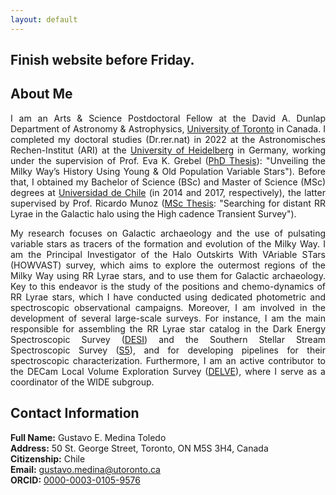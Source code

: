 ```yaml
---
layout: default
---
```


<!-- This is a comment in a Markdown file. -->

<!--Add: 
- contact
- employment history
- research highlights
- recent publications
- outreach
- CV (incl mentoring)
 -->

## Finish website before Friday.

## About Me
<p style="text-align: justify;">
I am an Arts & Science Postdoctoral Fellow at the David A. Dunlap Department of Astronomy & Astrophysics, <a href="https://www.astro.utoronto.ca/people/post-docs/name/gustavo-medina/" target="_blank">University of Toronto</a> in Canada. I completed my doctoral studies (Dr.rer.nat) in 2022 at the Astronomisches Rechen-Institut (ARI) at the <a href="https://www.imprs-hd.mpg.de/5699/Alumni" target="_blank">University of Heidelberg</a> in Germany, working under the supervision of Prof. Eva K. Grebel (<a href="https://www.imprs-hd.mpg.de/480995/thesis_Medina2.pdf" target="_blank">PhD Thesis</a>): "Unveiling the Milky Way’s History Using Young & Old Population Variable Stars"). Before that, I obtained my Bachelor of Science (BSc) and Master of Science (MSc) degrees at <a href="http://www.das.uchile.cl/das_int_alumnosM_ex.html" target="_blank">Universidad de Chile</a> (in 2014 and 2017, respectively), the latter supervised by Prof. Ricardo Munoz (<a href="https://repositorio.uchile.cl/handle/2250/149094" target="_blank">MSc Thesis</a>: "Searching for distant RR Lyrae in the Galactic halo using the High cadence Transient Survey").
</p>

<p style="text-align: justify;">
My research focuses on Galactic archaeology and the use of pulsating variable stars as tracers of the formation and evolution of the Milky Way.
I am the Principal Investigator of the Halo Outskirts With VAriable STars (HOWVAST) survey, which aims to explore the outermost regions of the Milky Way using RR Lyrae stars, and to use them for Galactic archaeology. Key to this endeavor is the study of the positions and chemo-dynamics of RR Lyrae stars, which I have conducted using dedicated photometric and spectroscopic observational campaigns. Moreover, I am involved in the development of several large-scale surveys. For instance, I am the main responsible for assembling the RR Lyrae star catalog in the Dark Energy Spectroscopic Survey (<a href="https://www.desi.lbl.gov/the-desi-survey/" target="_blank">DESI</a>) and the Southern Stellar Stream Spectroscopic Survey (<a href="https://s5collab.github.io/" target="_blank">S5</a>), and for developing pipelines for their spectroscopic characterization. Furthermore, I am an active contributor to the DECam Local Volume Exploration Survey (<a href="https://delve-survey.github.io/" target="_blank">DELVE</a>), where I serve as a coordinator of the WIDE subgroup. 
</p>


## Contact Information

**Full Name:** Gustavo E. Medina Toledo  
**Address:** 50 St. George Street, Toronto, ON M5S 3H4, Canada  
**Citizenship:** Chile  
**Email:** [gustavo.medina@utoronto.ca](mailto:gustavo.medina@utoronto.ca)  
**ORCID:** [0000-0003-0105-9576](https://orcid.org/0000-0003-0105-9576)

